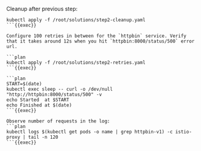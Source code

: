 Cleanup after previous step:

```plan
kubectl apply -f /root/solutions/step2-cleanup.yaml
```{{exec}}

Configure 100 retries in between for the `httpbin` service. Verify that it takes around 12s when you hit `httpbin:8000/status/500` error url.

```plan
kubectl apply -f /root/solutions/step2-retries.yaml
```{{exec}}

```plan
START=$(date)
kubectl exec sleep -- curl -o /dev/null "http://httpbin:8000/status/500" -v
echo Started  at $START
echo Finished at $(date)
```{{exec}}

Observe number of requests in the log:
```plan
kubectl logs $(kubectl get pods -o name | grep httpbin-v1) -c istio-proxy | tail -n 120
```{{exec}}
